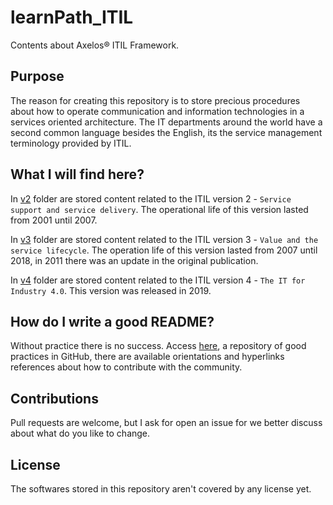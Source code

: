 # learnPath_ITIL
Contents about Axelos:registered: ITIL Framework.

## Purpose
The reason for creating this repository is to store precious procedures about how to operate communication and information technologies in a services oriented architecture. The IT departments around the world have a second common language besides the English, its the service management terminology provided by ITIL.

## What I will find here?
In [v2](https://github.com/Bodera/learnPath_ITIL/tree/master/v2) folder are stored content related to the ITIL version 2 - `Service support and service delivery`. The operational life of this version lasted from 2001 until 2007.

In [v3](https://github.com/Bodera/learnPath_ITIL/tree/master/v3) folder are stored content related to the ITIL version 3 - `Value and the service lifecycle`. The operation life of this version lasted from 2007 until 2018, in 2011 there was an update in the original publication.

In [v4](https://github.com/Bodera/learnPath_ITIL/tree/master/v4) folder are stored content related to the ITIL version 4 - `The IT for Industry 4.0`. This version was released in 2019.

## How do I write a good README?
Without practice there is no success. Access [here](https://github.com/Bodera/goodPractices_Github), a repository of good practices in GitHub, there are available orientations and hyperlinks references about how to contribute with the community.

## Contributions
Pull requests are welcome, but I ask for open an issue for we better discuss about what do you like to change.

## License
The softwares stored in this repository aren't covered by any license yet.